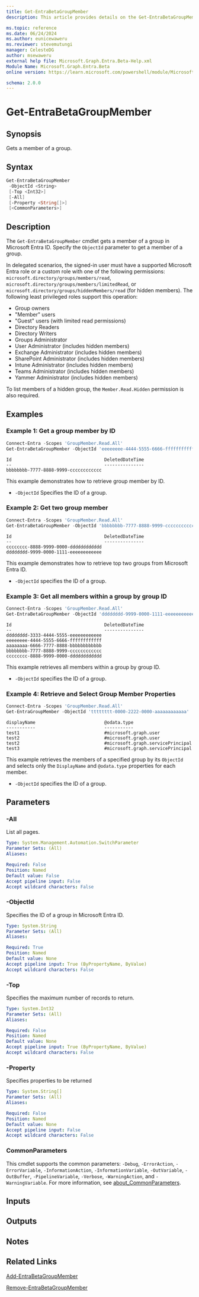 ```yaml
---
title: Get-EntraBetaGroupMember
description: This article provides details on the Get-EntraBetaGroupMember command.

ms.topic: reference
ms.date: 06/24/2024
ms.author: eunicewaweru
ms.reviewer: stevemutungi
manager: CelesteDG
author: msewaweru
external help file: Microsoft.Graph.Entra.Beta-Help.xml
Module Name: Microsoft.Graph.Entra.Beta
online version: https://learn.microsoft.com/powershell/module/Microsoft.Graph.Entra.Beta/Get-EntraBetaGroupMember

schema: 2.0.0
---
```


# Get-EntraBetaGroupMember

## Synopsis

Gets a member of a group.

## Syntax

```powershell
Get-EntraBetaGroupMember
 -ObjectId <String>
 [-Top <Int32>]
 [-All]
 [-Property <String[]>]
 [<CommonParameters>]
```

## Description

The `Get-EntraBetaGroupMember` cmdlet gets a member of a group in Microsoft Entra ID. Specify the `ObjectId` parameter to get a member of a group.

In delegated scenarios, the signed-in user must have a supported Microsoft Entra role or a custom role with one of the following permissions: `microsoft.directory/groups/members/read`, `microsoft.directory/groups/members/limitedRead`, or `microsoft.directory/groups/hiddenMembers/read` (for hidden members). The following least privileged roles support this operation:

- Group owners
- "Member" users
- "Guest" users (with limited read permissions)
- Directory Readers
- Directory Writers
- Groups Administrator
- User Administrator (includes hidden members)
- Exchange Administrator (includes hidden members)
- SharePoint Administrator (includes hidden members)
- Intune Administrator (includes hidden members)
- Teams Administrator (includes hidden members)
- Yammer Administrator (includes hidden members)

To list members of a hidden group, the `Member.Read.Hidden` permission is also required.

## Examples

### Example 1: Get a group member by ID

```powershell
Connect-Entra -Scopes 'GroupMember.Read.All'
Get-EntraBetaGroupMember -ObjectId 'eeeeeeee-4444-5555-6666-ffffffffffff'
```

```Output
Id                                   DeletedDateTime
--                                   ---------------
bbbbbbbb-7777-8888-9999-cccccccccccc
```

This example demonstrates how to retrieve group member by ID.

- `-ObjectId` Specifies the ID of a group.

### Example 2: Get two group member

```powershell
Connect-Entra -Scopes 'GroupMember.Read.All'
Get-EntraBetaGroupMember -ObjectId 'bbbbbbbb-7777-8888-9999-cccccccccccc' -Top 2
```

```Output
Id                                   DeletedDateTime
--                                   ---------------
cccccccc-8888-9999-0000-dddddddddddd
dddddddd-9999-0000-1111-eeeeeeeeeeee
```

This example demonstrates how to retrieve top two groups from Microsoft Entra ID.  

- `-ObjectId` specifies the ID of a group. 

### Example 3: Get all members within a group by group ID

```powershell
Connect-Entra -Scopes 'GroupMember.Read.All'
Get-EntraBetaGroupMember -ObjectId 'dddddddd-9999-0000-1111-eeeeeeeeeeee' -All
```

```Output
Id                                   DeletedDateTime
--                                   ---------------
dddddddd-3333-4444-5555-eeeeeeeeeeee
eeeeeeee-4444-5555-6666-ffffffffffff
aaaaaaaa-6666-7777-8888-bbbbbbbbbbbb
bbbbbbbb-7777-8888-9999-cccccccccccc
cccccccc-8888-9999-0000-dddddddddddd
```

This example retrieves all members within a group by group ID.

- `-ObjectId` specifies the ID of a group.

### Example 4: Retrieve and Select Group Member Properties

```powershell
Connect-Entra -Scopes 'GroupMember.Read.All'
Get-EntraGroupMember -ObjectId 'tttttttt-0000-2222-0000-aaaaaaaaaaaa' | Select-Object DisplayName, '@odata.type' 
```

```Output
displayName                          @odata.type
-----------                          -----------
test1                                #microsoft.graph.user
test2                                #microsoft.graph.user
test2                                #microsoft.graph.servicePrincipal
test3                                #microsoft.graph.servicePrincipal
```

This example retrieves the members of a specified group by its `ObjectId` and selects only the `DisplayName` and `@odata.type` properties for each member.

- `-ObjectId` specifies the ID of a group.

## Parameters

### -All

List all pages.

```yaml
Type: System.Management.Automation.SwitchParameter
Parameter Sets: (All)
Aliases:

Required: False
Position: Named
Default value: False
Accept pipeline input: False
Accept wildcard characters: False
```

### -ObjectId

Specifies the ID of a group in Microsoft Entra ID.

```yaml
Type: System.String
Parameter Sets: (All)
Aliases:

Required: True
Position: Named
Default value: None
Accept pipeline input: True (ByPropertyName, ByValue)
Accept wildcard characters: False
```

### -Top

Specifies the maximum number of records to return.

```yaml
Type: System.Int32
Parameter Sets: (All)
Aliases:

Required: False
Position: Named
Default value: None
Accept pipeline input: True (ByPropertyName, ByValue)
Accept wildcard characters: False
```

### -Property

Specifies properties to be returned

```yaml
Type: System.String[]
Parameter Sets: (All)
Aliases:

Required: False
Position: Named
Default value: None
Accept pipeline input: False
Accept wildcard characters: False
```

### CommonParameters

This cmdlet supports the common parameters: `-Debug`, `-ErrorAction`, `-ErrorVariable`, `-InformationAction`, `-InformationVariable`, `-OutVariable`, `-OutBuffer`, `-PipelineVariable`, `-Verbose`, `-WarningAction`, and `-WarningVariable`. For more information, see [about_CommonParameters](https://go.microsoft.com/fwlink/?LinkID=113216).

## Inputs

## Outputs

## Notes

## Related Links

[Add-EntraBetaGroupMember](Add-EntraBetaGroupMember.md)

[Remove-EntraBetaGroupMember](Remove-EntraBetaGroupMember.md)
